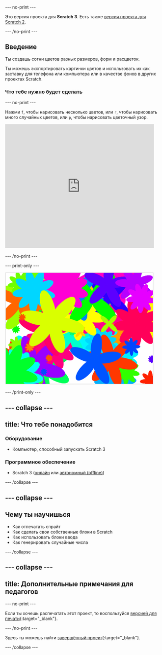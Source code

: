 \--- no-print \---

Это версия проекта для **Scratch 3**. Есть также [версия проекта для Scratch 2](https://projects.raspberrypi.org/en/projects/flower-generator-scratch2).

\--- /no-print \---

## Введение

Ты создашь сотни цветов разных размеров, форм и расцветок.

Ты можешь экспортировать картинки цветов и использовать их как заставку для телефона или компьютера или в качестве фонов в других проектах Scratch.

### Что тебе нужно будет сделать

\--- no-print \---

Нажми `f`, чтобы нарисовать несколько цветов, или `r`, чтобы нарисовать много случайных цветов, или `р`, чтобы нарисовать цветочный узор.

<div class="scratch-preview">
  <iframe allowtransparency="true" width="485" height="402" src="https://scratch.mit.edu/projects/embed/253355932/?autostart=false" frameborder="0" scrolling="no"></iframe>
</div>

\--- /no-print \---

\--- print-only \---

![случайные цветы](images/flower-random.png)

\--- /print-only \---

## \--- collapse \---

## title: Что тебе понадобится

### Оборудование

+ Компьютер, способный запускать Scratch 3

### Программное обеспечение

+ Scratch 3 ([онлайн](https://rpf.io/scratch-on) или [автономный (offline)](https://rpf.io/scratch-off))

\--- /collapse \---

## \--- collapse \---

## Чему ты научишься

+ Как отпечатать спрайт 
+ Как сделать свои собственные блоки в Scratch
+ Как использовать блоки ввода 
+ Как генерировать случайные числа 

\--- /collapse \---

## \--- collapse \---

## title: Дополнительные примечания для педагогов

\--- no-print \---

Если ты хочешь распечатать этот проект, то воспользуйся [версией для печати](https://projects.raspberrypi.org/en/projects/flower-generator/print){:target="_blank"}.

\--- /no-print \---

Здесь ты можешь найти [завершённый проект](https://rpf.io/p/en/flower-generator-get){:target="_blank"}.

\--- /collapse \---